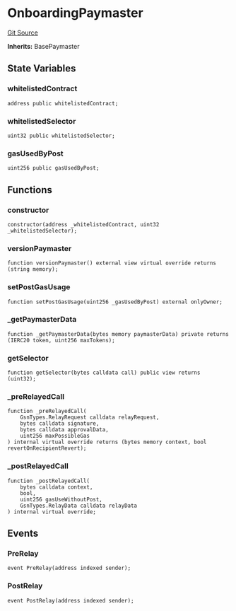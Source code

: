# OnboardingPaymaster
[Git Source](https://github.com/bob-collective/bob/blob/master/src/paymasters/OnboardingPaymaster.sol)

**Inherits:**
BasePaymaster


## State Variables
### whitelistedContract

```solidity
address public whitelistedContract;
```


### whitelistedSelector

```solidity
uint32 public whitelistedSelector;
```


### gasUsedByPost

```solidity
uint256 public gasUsedByPost;
```


## Functions
### constructor


```solidity
constructor(address _whitelistedContract, uint32 _whitelistedSelector);
```

### versionPaymaster


```solidity
function versionPaymaster() external view virtual override returns (string memory);
```

### setPostGasUsage


```solidity
function setPostGasUsage(uint256 _gasUsedByPost) external onlyOwner;
```

### _getPaymasterData


```solidity
function _getPaymasterData(bytes memory paymasterData) private returns (IERC20 token, uint256 maxTokens);
```

### getSelector


```solidity
function getSelector(bytes calldata call) public view returns (uint32);
```

### _preRelayedCall


```solidity
function _preRelayedCall(
    GsnTypes.RelayRequest calldata relayRequest,
    bytes calldata signature,
    bytes calldata approvalData,
    uint256 maxPossibleGas
) internal virtual override returns (bytes memory context, bool revertOnRecipientRevert);
```

### _postRelayedCall


```solidity
function _postRelayedCall(
    bytes calldata context,
    bool,
    uint256 gasUseWithoutPost,
    GsnTypes.RelayData calldata relayData
) internal virtual override;
```

## Events
### PreRelay

```solidity
event PreRelay(address indexed sender);
```

### PostRelay

```solidity
event PostRelay(address indexed sender);
```

